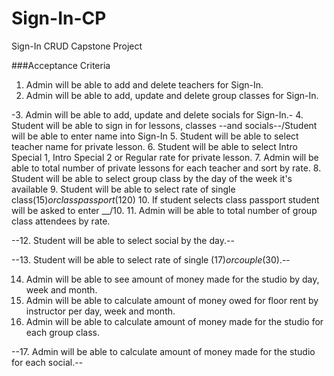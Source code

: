 # Sign-In-CP
Sign-In CRUD Capstone Project

###Acceptance Criteria

1. Admin will be able to add and delete teachers for Sign-In.
2. Admin will be able to add, update and delete group classes for Sign-In.

-3. Admin will be able to add, update and delete socials for Sign-In.-
4. Student will be able to sign in for lessons, classes --and socials--/Student will be able to enter name into Sign-In
5. Student will be able to select teacher name for private lesson.
6. Student will be able to select Intro Special 1, Intro Special 2 or Regular rate for private lesson.
7. Admin will be able to total number of private lessons for each teacher and sort by rate. 
8. Student will be able to select group class by the day of the week it's available
9. Student will be able to select rate of single class($15) or class passport($120)
10. If student selects class passport student will be asked to enter __/10.
11. Admin will be able to total number of group class attendees by rate.

--12. Student will be able to select social by the day.--

--13. Student will be able to select rate of single ($17) or couple ($30).--

14. Admin will be able to see amount of money made for the studio by day, week and month. 
15. Admin will be able to calculate amount of money owed for floor rent by instructor per day, week and month.
16. Admin will be able to calculate amount of money made for the studio for each group class.

--17. Admin will be able to calculate amount of money made for the studio for each social.--
